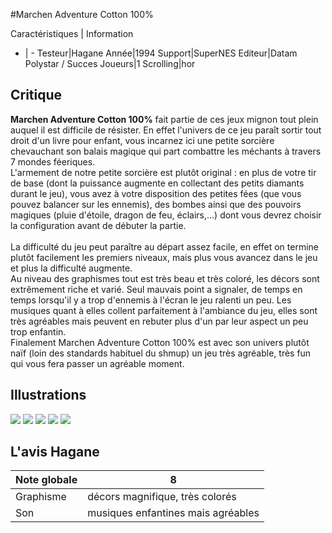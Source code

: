 #Marchen Adventure Cotton 100%

Caractéristiques | Information
- | -
Testeur|Hagane
Année|1994
Support|SuperNES
Editeur|Datam Polystar / Succes
Joueurs|1
Scrolling|hor

## Critique
<b>Marchen Adventure Cotton 100%</b> fait partie de ces jeux mignon tout plein auquel il est difficile de résister. En effet l'univers de ce jeu paraît sortir tout droit d'un livre pour enfant, vous incarnez ici une petite sorcière chevauchant son balais magique qui part combattre les méchants à travers 7 mondes féeriques.<br/>L'armement de notre petite sorcière est plutôt original : en plus de votre tir de base (dont la puissance augmente en collectant des petits diamants durant le jeu), vous avez à votre disposition des petites fées (que vous pouvez balancer sur les ennemis), des bombes ainsi que des pouvoirs magiques (pluie d'étoile, dragon de feu, éclairs,...) dont vous devrez choisir la configuration avant de débuter la partie.  <br/>La difficulté du jeu peut paraître au départ assez facile, en effet on termine plutôt facilement les premiers niveaux, mais plus vous avancez dans le jeu et plus la difficulté augmente.<br/>Au niveau des graphismes  tout est très beau et très coloré, les décors sont extrêmement riche et varié. Seul mauvais point a signaler, de temps en temps lorsqu'il y a trop d'ennemis à l'écran  le jeu ralenti un peu. Les musiques quant à elles collent parfaitement à l'ambiance du jeu, elles sont très agréables mais peuvent en rebuter plus d'un par leur aspect un peu trop enfantin.<br/>Finalement Marchen Adventure Cotton 100% est avec son univers plutôt naïf (loin des standards habituel du shmup) un jeu très agréable, très fun qui vous fera passer un agréable moment.

## Illustrations
![](http://www.shmup.com/images/thumbs/img_fiche_1_458.jpg)
![](http://www.shmup.com/images/thumbs/img_fiche_2_458.jpg)
![](http://www.shmup.com/images/thumbs/img_fiche_3_458.jpg)
![](http://www.shmup.com/images/thumbs/)
![](http://www.shmup.com/images/thumbs/)

## L'avis Hagane
Note globale|8
-|-
Graphisme|décors magnifique, très colorés
Son|musiques enfantines mais agréables
